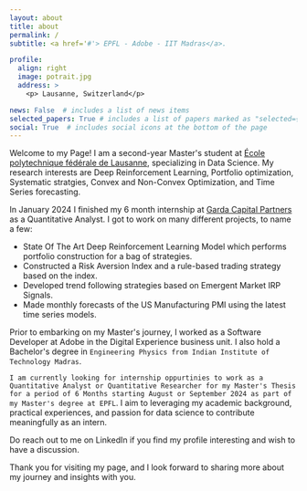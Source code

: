 ```yaml
---
layout: about
title: about
permalink: /
subtitle: <a href='#'> EPFL - Adobe - IIT Madras</a>.

profile:
  align: right
  image: potrait.jpg
  address: >
    <p> Lausanne, Switzerland</p>

news: False  # includes a list of news items
selected_papers: True # includes a list of papers marked as "selected={true}"
social: True  # includes social icons at the bottom of the page
---
```


Welcome to my Page! I am a second-year Master's student at [École polytechnique fédérale de Lausanne](https://www.epfl.ch/education/master/programs/data-science/), specializing in Data Science. My research interests are Deep Reinforcement Learning, Portfolio optimization, Systematic stratgies, Convex and Non-Convex Optimization, and Time Series forecasting.

In January 2024 I finished my 6 month internship at [Garda Capital Partners](https://www.gardacp.com/) as a Quantitative Analyst. I got to work on many different projects, to name a few:
- State Of The Art Deep Reinforcement Learning Model which performs portfolio construction for a bag of strategies.
- Constructed a Risk Aversion Index and a rule-based trading strategy based on the index.
- Developed trend following strategies based on Emergent Market IRP Signals.
- Made monthly forecasts of the US Manufacturing PMI using the latest time series models.

Prior to embarking on my Master's journey, I worked as a Software Developer at Adobe in the Digital Experience business unit. I also hold a Bachelor's degree in `Engineering Physics from Indian Institute of Technology Madras`.

`I am currently looking for internship oppurtinies to work as a Quantitative Analyst or Quantitative Researcher for my Master's Thesis for a period of 6 Months starting August or September 2024 as part of my Master's degree at EPFL`. I aim to leveraging my academic background, practical experiences, and passion for data science to contribute meaningfully as an intern.

Do reach out to me on LinkedIn if you find my profile interesting and wish to have a discussion.

Thank you for visiting my page, and I look forward to sharing more about my journey and insights with you.